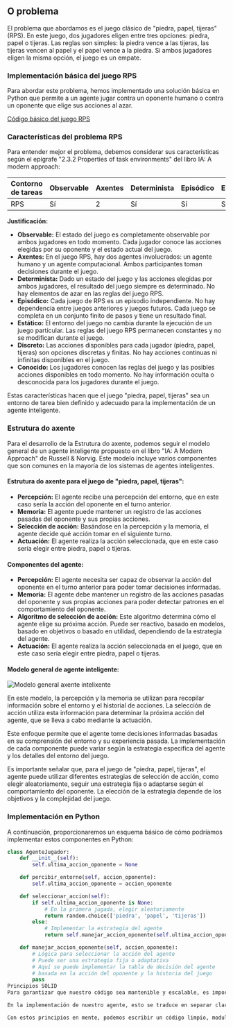 ## O problema

El problema que abordamos es el juego clásico de "piedra, papel, tijeras" (RPS). En este juego, dos jugadores eligen entre tres opciones: piedra, papel o tijeras. Las reglas son simples: la piedra vence a las tijeras, las tijeras vencen al papel y el papel vence a la piedra. Si ambos jugadores eligen la misma opción, el juego es un empate.

### Implementación básica del juego RPS

Para abordar este problema, hemos implementado una solución básica en Python que permite a un agente jugar contra un oponente humano o contra un oponente que elige sus acciones al azar.

[Código básico del juego RPS](https://github.com/mpadinrepo/BIGDATA_IA/tree/main/BIGDATA_IA/MIA_DAVID/EjerciciosModelosAgentes/piedra-papel-tijeras-manu/01_RPS_Basico.py)


### Características del problema RPS

Para entender mejor el problema, debemos considerar sus características según el epígrafe "2.3.2 Properties of task environments" del libro IA: A modern approach:

| Contorno de tareas | Observable | Axentes | Determinista | Episódico | Estático | Discreto | Conocido |
|---------------------|------------|---------|--------------|-----------|----------|----------|----------|
| RPS                 | Sí         | 2       | Sí           | Sí        | Sí       | Sí       | Sí       |

**Justificación:**

- **Observable:** El estado del juego es completamente observable por ambos jugadores en todo momento. Cada jugador conoce las acciones elegidas por su oponente y el estado actual del juego.
- **Axentes:** En el juego RPS, hay dos agentes involucrados: un agente humano y un agente computacional. Ambos participantes toman decisiones durante el juego.
- **Determinista:** Dado un estado del juego y las acciones elegidas por ambos jugadores, el resultado del juego siempre es determinado. No hay elementos de azar en las reglas del juego RPS.
- **Episódico:** Cada juego de RPS es un episodio independiente. No hay dependencia entre juegos anteriores y juegos futuros. Cada juego se completa en un conjunto finito de pasos y tiene un resultado final.
- **Estático:** El entorno del juego no cambia durante la ejecución de un juego particular. Las reglas del juego RPS permanecen constantes y no se modifican durante el juego.
- **Discreto:** Las acciones disponibles para cada jugador (piedra, papel, tijeras) son opciones discretas y finitas. No hay acciones continuas ni infinitas disponibles en el juego.
- **Conocido:** Los jugadores conocen las reglas del juego y las posibles acciones disponibles en todo momento. No hay información oculta o desconocida para los jugadores durante el juego.

Estas características hacen que el juego "piedra, papel, tijeras" sea un entorno de tarea bien definido y adecuado para la implementación de un agente inteligente.

### Estrutura do axente

Para el desarrollo de la Estrutura do axente, podemos seguir el modelo general de un agente inteligente propuesto en el libro "IA: A Modern Approach" de Russell & Norvig. Este modelo incluye varios componentes que son comunes en la mayoría de los sistemas de agentes inteligentes.

#### Estrutura do axente para el juego de "piedra, papel, tijeras":

- **Percepción:** El agente recibe una percepción del entorno, que en este caso sería la acción del oponente en el turno anterior.
- **Memoria:** El agente puede mantener un registro de las acciones pasadas del oponente y sus propias acciones.
- **Selección de acción:** Basándose en la percepción y la memoria, el agente decide qué acción tomar en el siguiente turno.
- **Actuación:** El agente realiza la acción seleccionada, que en este caso sería elegir entre piedra, papel o tijeras.

#### Componentes del agente:

- **Percepción:** El agente necesita ser capaz de observar la acción del oponente en el turno anterior para poder tomar decisiones informadas.
- **Memoria:** El agente debe mantener un registro de las acciones pasadas del oponente y sus propias acciones para poder detectar patrones en el comportamiento del oponente.
- **Algoritmo de selección de acción:** Este algoritmo determina cómo el agente elige su próxima acción. Puede ser reactivo, basado en modelos, basado en objetivos o basado en utilidad, dependiendo de la estrategia del agente.
- **Actuación:** El agente realiza la acción seleccionada en el juego, que en este caso sería elegir entre piedra, papel o tijeras.

#### Modelo general de agente inteligente:

![Modelo general axente intelixente](enlace-a-imagen-modelo-axente-intelixente)

En este modelo, la percepción y la memoria se utilizan para recopilar información sobre el entorno y el historial de acciones. La selección de acción utiliza esta información para determinar la próxima acción del agente, que se lleva a cabo mediante la actuación.

Este enfoque permite que el agente tome decisiones informadas basadas en su comprensión del entorno y su experiencia pasada. La implementación de cada componente puede variar según la estrategia específica del agente y los detalles del entorno del juego.

Es importante señalar que, para el juego de "piedra, papel, tijeras", el agente puede utilizar diferentes estrategias de selección de acción, como elegir aleatoriamente, seguir una estrategia fija o adaptarse según el comportamiento del oponente. La elección de la estrategia depende de los objetivos y la complejidad del juego.

### Implementación en Python

A continuación, proporcionaremos un esquema básico de cómo podríamos implementar estos componentes en Python:

```python
class AgenteJugador:
    def __init__(self):
        self.ultima_accion_oponente = None

    def percibir_entorno(self, accion_oponente):
        self.ultima_accion_oponente = accion_oponente

    def seleccionar_accion(self):
        if self.ultima_accion_oponente is None:
            # En la primera jugada, elegir aleatoriamente
            return random.choice(['piedra', 'papel', 'tijeras'])
        else:
            # Implementar la estrategia del agente
            return self.manejar_accion_oponente(self.ultima_accion_oponente)

    def manejar_accion_oponente(self, accion_oponente):
        # Lógica para seleccionar la acción del agente
        # Puede ser una estrategia fija o adaptativa
        # Aquí se puede implementar la tabla de decisión del agente
        # basada en la acción del oponente y la historia del juego
        pass
Principios SOLID
Para garantizar que nuestro código sea mantenible y escalable, es importante aplicar los principios SOLID. Especialmente, nos centraremos en el Principio de Responsabilidad Única (SRP) y el Principio de Abierto/Cerrado (OCP). Esto implica diseñar nuestras clases de manera que tengan una única responsabilidad y que estén abiertas a la extensión pero cerradas a la modificación.

En la implementación de nuestro agente, esto se traduce en separar claramente las responsabilidades de percepción del entorno, selección de acción y manejo de la acción del oponente en métodos distintos. Además, podemos diseñar la clase de manera que sea fácil de extender para incluir nuevas estrategias de selección de acción en el futuro.

Con estos principios en mente, podemos escribir un código limpio, modular y fácil de mantener para nuestro agente inteligente.
